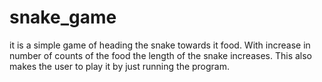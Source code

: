 # snake_game
it is a simple game of heading the snake towards it food. With increase in number of counts of the food the length of the snake increases.
This also makes the user to play it by just running the program.
